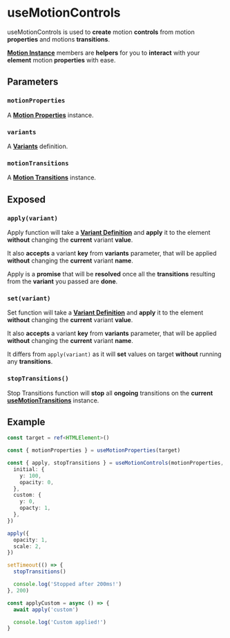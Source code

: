 # useMotionControls

useMotionControls is used to **create** motion **controls** from motion **properties** and motions **transitions**.

[**Motion Instance**](/motion-instance) members are **helpers** for you to **interact** with your **element** motion **properties** with ease.

## Parameters

### `motionProperties`

A [**Motion Properties**](/api/use-motion-properties) instance.

### `variants`

A [**Variants**](/variants#custom-variants) definition.

### `motionTransitions`

A [**Motion Transitions**](/api/use-motion-transitions) instance.

## Exposed

### `apply(variant)`

Apply function will take a [**Variant Definition**](/variants) and **apply** it to the element **without** changing the **current** variant **value**.

It also **accepts** a variant **key** from **variants** parameter, that will be applied **without** changing the **current** variant **name**.

Apply is a **promise** that will be **resolved** once all the **transitions** resulting from the **variant** you passed are **done**.

### `set(variant)`

Set function will take a [**Variant Definition**](/variants) and **apply** it to the element **without** changing the **current** variant **value**.

It also **accepts** a variant **key** from **variants** parameter, that will be applied **without** changing the **current** variant **name**.

It differs from `apply(variant)` as it will **set** values on target **without** running any **transitions**.

### `stopTransitions()`

Stop Transitions function will **stop** all **ongoing** transitions on the **current** [**useMotionTransitions**](/api/use-motion-transitions) instance.

## Example

```typescript
const target = ref<HTMLElement>()

const { motionProperties } = useMotionProperties(target)

const { apply, stopTransitions } = useMotionControls(motionProperties, {
  initial: {
    y: 100,
    opacity: 0,
  },
  custom: {
    y: 0,
    opacty: 1,
  },
})

apply({
  opacity: 1,
  scale: 2,
})

setTimeout(() => {
  stopTransitions()

  console.log('Stopped after 200ms!')
}, 200)

const applyCustom = async () => {
  await apply('custom')

  console.log('Custom applied!')
}
```
